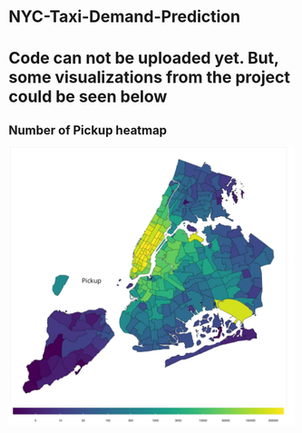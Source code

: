 # NYC-Taxi-Demand-Prediction
# Code can not be uploaded yet. But, some visualizations from the project could be seen below

## Number of Pickup heatmap
<img src="Taxi_plot.jpg"/>
